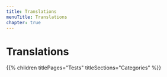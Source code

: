 ```yaml
---
title: Translations
menuTitle: Translations
chapter: true
---
```


# Translations

{{% children titlePages="Tests" titleSections="Categories" %}}
